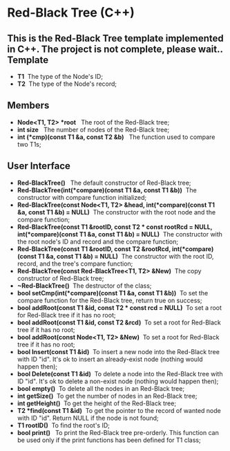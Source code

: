 Red-Black Tree (C++)
=======================
This is the Red-Black Tree template implemented in C++. The project is not complete, please wait..
Template
-----------------------
- **T1** &#160;The type of the Node's ID;
- **T2** &#160;The type of the Node's record;

Members
--------------------
- **Node<T1, T2> \*root** &#160; The root of the Red-Black tree;
- **int size** &#160; The number of nodes of the Red-Black tree;
- **int (\*cmp)(const T1 &a, const T2 &b)** &#160; The function used to compare two T1s;

User Interface
--------------------
- **Red-BlackTree()** &#160; The default constructor of Red-Black tree;
- **Red-BlackTree(int(\*compare)(const T1 &a, const T1 &b))** &#160;The constructor with compare function initialized;
- **Red-BlackTree(const Node<T1, T2> &head, int(\*compare)(const T1 &a, const T1 &b) = NULL)** &#160;The constructor with the root node and the compare function;
- **Red-BlackTree(const T1 &rootID, const T2 \* const rootRcd = NULL, int(\*compare)(const T1 &a, const T1 &b) = NULL)** &#160;The constructor with the root node's ID and record and the compare function;
- **Red-BlackTree(const T1 &rootID, const T2 &rootRcd, int(\*compare)(const T1 &a, const T1 &b) = NULL)** &#160;The constructor with the root ID, record, and the tree's compare function;
- **Red-BlackTree(const Red-BlackTree<T1, T2> &New)** &#160;The copy constructor of Red-Black tree;
- **~Red-BlackTree()** &#160;The destructor of the class;
- **bool setCmp(int(\*compare)(const T1 &a, const T1 &b))** &#160;To set the compare function for the Red-Black tree, return true on success;
- **bool addRoot(const T1 &id, const T2 \* const rcd = NULL)** &#160;To set a root for Red-Black tree if it has no root;
- **bool addRoot(const T1 &id, const T2 &rcd)** &#160;To set a root for Red-Black tree if it has no root;
- **bool addRoot(const Node<T1, T2> &New)** &#160;To set a root for Red-Black tree if it has no root;
- **bool Insert(const T1 &id)** &#160;To insert a new node into the Red-Black tree with ID "id". It's ok to insert an already-exist node (nothing would happen then);
- **bool Delete(const T1 &id)** &#160;To delete a node into the Red-Black tree with ID "id". It's ok to delete a non-exist node (nothing would happen then);
- **bool empty()** &#160;To delete all the nodes in an Red-Black tree;
- **int getSize()** &#160;To get the number of nodes in an Red-Black tree;
- **int getHeight()** &#160;To get the height of the Red-Black tree;
- **T2 \*find(const T1 &id)** &#160;To get the pointer to the record of wanted node with ID "id". Return NULL if the node is not found;
- **T1 rootID()** &#160;To find the root's ID;
- **bool print()** &#160; To print the Red-Black tree pre-orderly. This function can be used only if the print functions has  been defined for T1 class;
